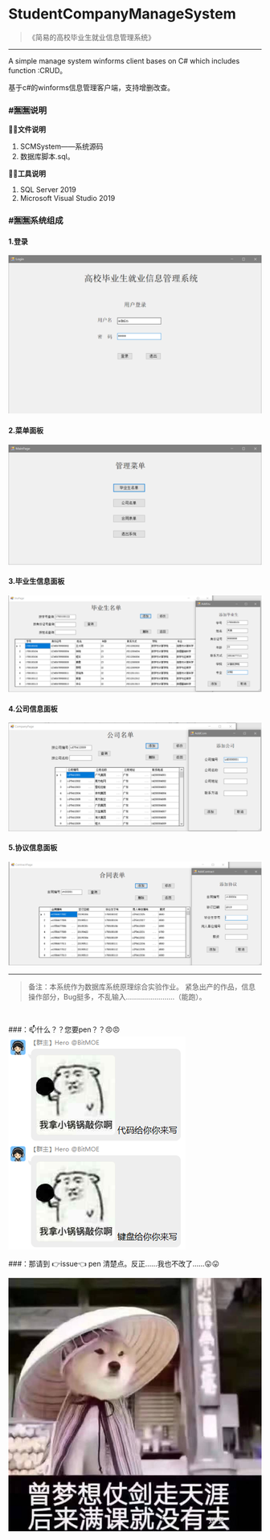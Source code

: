 # StudentCompanyManageSystem
> 《简易的高校毕业生就业信息管理系统》

***

A simple manage system  winforms client bases on C#  which includes function :CRUD。

基于c#的winforms信息管理客户端，支持增删改查。

### #🈚🈚说明

**📃📃文件说明**
1. SCMSystem——系统源码
2. 数据库脚本.sql。

**🔨🔨工具说明**

1. SQL Server 2019
2. Microsoft Visual Studio 2019

### #🈚🈚系统组成

#### 1.登录
![Login](./photos/login.png)

#### 2.菜单面板
![menu](./photos/menu.png)

#### 3.毕业生信息面板
![Student](./photos/StudentInfo.png)

#### 4.公司信息面板
![Student](./photos/CompanyInfo.png)

#### 5.协议信息面板
![Student](./photos/contractInfo.png)

***
> 备注：本系统作为数据库系统原理综合实验作业。
> 紧急出产的作品，信息操作部分，Bug挺多，不乱输入……………………（能跑）。

<br/>

\#\#\#：📫什么？？您要pen？？😠😠
<br/>
![偷mentor的图](./photos/shuaiguo.png)

\#\#\#：那请到 👉issue👈 pen 清楚点。反正……我也不改了……😛😛

![life is so bad](./photos/life.jpg)